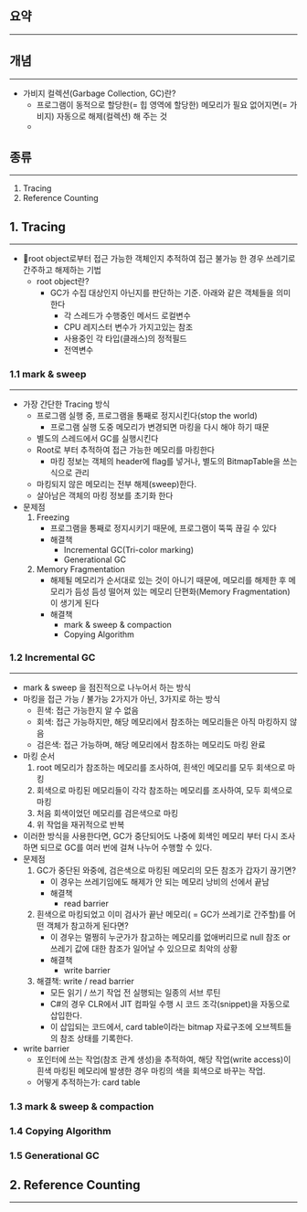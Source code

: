 ## 요약
---


## 개념
---
- 가비지 컬렉션(Garbage Collection, GC)란?
	- 프로그램이 동적으로 할당한(= 힙 영역에 할당한) 메모리가 필요 없어지면(= 가비지) 자동으로 해제(컬렉션) 해 주는 것
	- 

## 종류
---
1. Tracing
2. Reference Counting

## 1.  Tracing
---
- root object로부터 접근 가능한 객체인지 추적하여 접근 불가능 한 경우 쓰레기로 간주하고 해제하는 기법
	- root object란?
		-  GC가 수집 대상인지 아닌지를 판단하는 기준. 아래와 같은 객체들을 의미한다
			- 각 스레드가 수행중인 메서드 로컬변수
			- CPU 레지스터 변수가 가지고있는 참조
			- 사용중인 각 타입(클래스)의 정적필드
			- 전역변수
### 1.1 mark & sweep
---
- 가장 간단한 Tracing 방식
	- 프로그램 실행 중, 프로그램을 통째로 정지시킨다(stop the world)
		- 프로그램 실행 도중 메모리가 변경되면 마킹을 다시 해야 하기 때문
	- 별도의 스레드에서 GC를 실행시킨다
	- Root로 부터 추적하여 접근 가능한 메모리를 마킹한다
		- 마킹 정보는 객체의 header에 flag를 넣거나, 별도의 BitmapTable을 쓰는 식으로 관리
	- 마킹되지 않은 메모리는 전부 해제(sweep)한다.
	- 살아남은 객체의 마킹 정보를 초기화 한다
- 문제점
	1. Freezing
		- 프로그램을 통째로 정지시키기 때문에, 프로그램이 뚝뚝 끊길 수 있다
		- 해결책
			- Incremental GC(Tri-color marking)
			- Generational GC
	1. Memory Fragmentation
		- 해제될 메모리가 순서대로 있는 것이 아니기 때문에, 메모리를 해제한 후 메모리가 듬성 듬성 떨어져 있는 메모리 단편화(Memory Fragmentation)이 생기게 된다
		- 해결책
			- mark & sweep & compaction
			- Copying Algorithm

### 1.2 Incremental GC
---
- mark & sweep 을 점진적으로 나누어서 하는 방식
- 마킹을 접근 가능 / 불가능 2가지가 아닌, 3가지로 하는 방식
	- 흰색: 접근 가능한지 알 수 없음
	- 회색: 접근 가능하지만, 해당 메모리에서 참조하는 메모리들은 아직  마킹하지 않음
	- 검은색: 접근 가능하며, 해당 메모리에서 참조하는 메모리도  마킹 완료
- 마킹 순서
	1. root 메모리가 참조하는 메모리를 조사하여, 흰색인 메모리를 모두 회색으로 마킹
	2. 회색으로 마킹된 메모리들이 각각 참조하는  메모리를 조사하여, 모두 회색으로 마킹
	3. 처음 회색이었던 메모리를 검은색으로 마킹
	4. 위 작업을 재귀적으로 반복
- 이러한 방식을 사용한다면, GC가 중단되어도 나중에 회색인 메모리 부터 다시 조사하면 되므로 GC를 여러 번에 걸쳐 나누어 수행할 수 있다.
- 문제점
	1. GC가 중단된 와중에, 검은색으로 마킹된 메모리의 모든 참조가 갑자기 끊기면?
		- 이 경우는 쓰레기임에도 해제가 안 되는 메모리 낭비의 선에서 끝남
		- 해결책
			- read barrier
	2.  흰색으로 마킹되었고 이미 검사가 끝난 메모리( = GC가 쓰레기로 간주할)를 어떤 객체가 참고하게 된다면?
		- 이 경우는 멀쩡히 누군가가 참고하는 메모리를 없애버리므로 null 참조 or 쓰레기 값에 대한 참조가 일어날 수 있으므로 최악의 상황
		- 해결책
			- write barrier
	3. 해결책: write / read barrier
		- 모든 읽기 / 쓰기 작업 전 실행되는 일종의 서브 루틴
		- C#의 경우 CLR에서 JIT 컴파일 수행 시 코드 조각(snippet)을 자동으로 삽입한다.
		- 이 삽입되는 코드에서, card table이라는 bitmap 자료구조에 오브젝트들의 참조 상태를 기록한다.
- write barrier
	- 포인터에 쓰는 작업(참조 관계 생성)을 추적하여, 해당 작업(write access)이 흰색 마킹된 메모리에 발생한 경우 마킹의 색을 회색으로 바꾸는 작업.
	- 어떻게 추적하는가: card table
### 1.3 mark & sweep & compaction
### 1.4 Copying Algorithm
### 1.5 Generational GC
## 2. Reference Counting
---